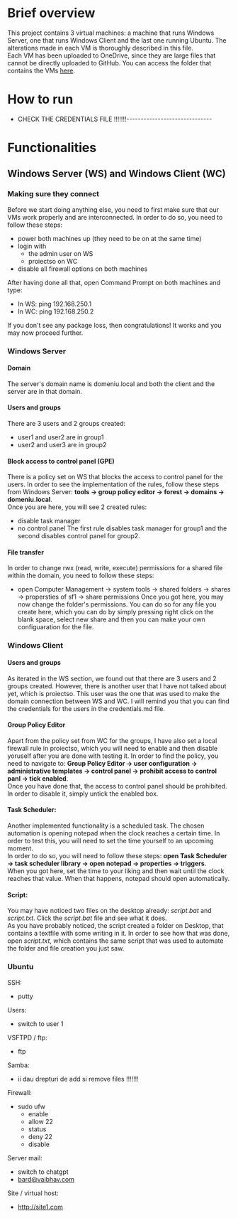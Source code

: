# Brief overview
This project contains 3 virtual machines: a machine that runs Windows Server, one that runs Windows Client and the last one running Ubuntu. The alterations made in each VM is thoroughly described in this file. <br/>
Each VM has been uploaded to OneDrive, since they are large files that cannot be directly uploaded to GitHub. You can access the folder that contains the VMs [here](https://1drv.ms/f/s!AiJja_jxQJ8ggcEzTFktyAXqb-zKIA?e=uXwwhq).<br/>


# How to run
- CHECK THE CREDENTIALS FILE !!!!!!!------------------------------


# Functionalities

## Windows Server (WS) and Windows Client (WC)

### Making sure they connect
Before we start doing anything else, you need to first make sure that our VMs work properly and are interconnected. In order to do so, you need to follow these steps:
- power both machines up (they need to be on at the same time)
- login with
	- the admin user on WS
 	- proiectso on WC
- disable all firewall options on both machines

After having done all that, open Command Prompt on both machines and type:
- In WS: ping 192.168.250.1
- In WC: ping 192.168.250.2

If you don't see any package loss, then congratulations! It works and you may now proceed further.


### Windows Server

#### Domain
The server's domain name is domeniu.local and both the client and the server are in that domain.

#### Users and groups
There are 3 users and 2 groups created:
- user1 and user2 are in group1
- user2 and user3 are in group2

#### Block access to control panel (GPE)
There is a policy set on WS that blocks the access to control panel for the users. In order to see the implementation of the rules, follow these steps from Windows Server: **tools -> group policy editor -> forest -> domains -> domeniu.local**. <br/>
Once you are here, you will see 2 created rules:
- disable task manager
- no control panel
The first rule disables task manager for group1 and the second disables control panel for group2.

#### File transfer
In order to change rwx (read, write, execute) permissions for a shared file within the domain, you need to follow these steps: 
- open Computer Management -> system tools -> shared folders -> shares -> propersties of sf1 -> share permissions
Once you got here, you may now change the folder's permissions. You can do so for any file you create here, which you can do by simply pressing right click on the blank space, select new share and then you can make your own configuaration for the file.


### Windows Client
#### Users and groups
As iterated in the WS section, we found out that there are 3 users and 2 groups created. However, there is another user that I have not talked about yet, which is proiectso. This user was the one that was used to make the domain connection between WS and WC. I will remind you that you can find the credentials for the users in the credentials.md file. 

#### Group Policy Editor
Apart from the policy set from WC for the groups, I have also set a local firewall rule in proiectso, which you will need to enable and then disable yoruself after you are done with testing it. In order to find the policy, you need to navigate to: **Group Policy Editor -> user configuration -> administrative templates -> control panel -> prohibit access to control panl -> tick enabled**.<br/>
Once you have done that, the access to control panel should be prohibited. In order to disable it, simply untick the enabled box.

#### Task Scheduler:
Another implemented functionality is a scheduled task. The chosen automation is opening notepad when the clock reaches a certain time. In order to test this, you will need to set the time yourself to an upcoming moment. <br/>
In order to do so, you will need to follow these steps: **open Task Scheduler -> task scheduler library -> open notepad -> properties -> triggers**.<br/>
When you got here, set the time to your liking and then wait until the clock reaches that value. When that happens, notepad should open automatically.

#### Script:
You may have noticed two files on the desktop already: *script.bat* and *script.txt*. Click the *script.bat* file and see what it does. <br/>
As you have probably noticed, the script created a folder on Desktop, that contains a textfile with some writing in it. In order to see how that was done, open *script.txt*, which contains the same script that was used to automate the folder and file creation you just saw.


### Ubuntu



SSH:
- putty

Users:
- switch to user 1

VSFTPD / ftp:
- ftp 

Samba:
- ii dau drepturi de add si remove files !!!!!!!

Firewall:
- sudo ufw
	- enable
	- allow 22
	- status
	- deny 22
	- disable

Server mail:
- switch to chatgpt
- bard@vaibhav.com

Site / virtual host:
- http://site1.com
